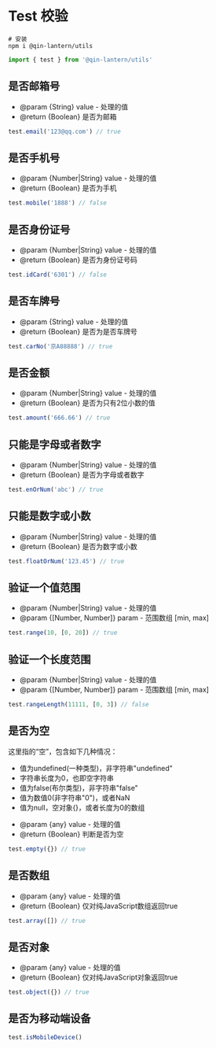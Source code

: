 # Test 校验
```
# 安装
npm i @qin-lantern/utils
```
```js
import { test } from '@qin-lantern/utils'
```

## 是否邮箱号
 * @param {String} value - 处理的值
 * @return {Boolean} 是否为邮箱
```js
test.email('123@qq.com') // true
```

## 是否手机号
 * @param {Number|String} value - 处理的值
 * @return {Boolean} 是否为手机
```js
test.mobile('1888') // false
```

## 是否身份证号
 * @param {Number|String} value - 处理的值
 * @return {Boolean} 是否为身份证号码
```js
test.idCard('6301') // false
```

## 是否车牌号
 * @param {String} value - 处理的值
 * @return {Boolean} 是否为是否车牌号
```js
test.carNo('京A88888') // true
```

## 是否金额
 * @param {Number|String} value - 处理的值
 * @return {Boolean} 是否为只有2位小数的值
```js
test.amount('666.66') // true
```

## 只能是字母或者数字
 * @param {Number|String} value - 处理的值
 * @return {Boolean} 是否为字母或者数字
```js
test.enOrNum('abc') // true
```

## 只能是数字或小数
 * @param {Number|String} value - 处理的值
 * @return {Boolean} 是否为数字或小数
```js
test.floatOrNum('123.45') // true
```

## 验证一个值范围
 * @param {Number|String} value - 处理的值
 * @param {[Number, Number]} param - 范围数组 [min, max]
```js
test.range(10, [0, 20]) // true
```

## 验证一个长度范围
 * @param {Number|String} value - 处理的值
 * @param {[Number, Number]} param - 范围数组 [min, max]
```js
test.rangeLength(11111, [0, 3]) // false
```

## 是否为空
这里指的“空”，包含如下几种情况：

- 值为undefined(一种类型)，非字符串"undefined"
- 字符串长度为0，也即空字符串
- 值为false(布尔类型)，非字符串"false"
- 值为数值0(非字符串"0")，或者NaN
- 值为null，空对象{}，或者长度为0的数组

 * @param {any} value - 处理的值
 * @return {Boolean} 判断是否为空
```js
test.empty({}) // true
```

## 是否数组
 * @param {any} value - 处理的值
 * @return {Boolean} 仅对纯JavaScript数组返回true
```js
test.array([]) // true
```

## 是否对象
 * @param {any} value - 处理的值
 * @return {Boolean} 仅对纯JavaScript对象返回true
```js
test.object({}) // true
```

## 是否为移动端设备
```js
test.isMobileDevice()
```
